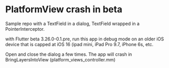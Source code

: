 # PlatformView crash in beta

Sample repo with a TextField in a dialog, TextField wrapped in a PointerInterceptor.

with Flutter beta 3.26.0-0.1.pre, run this app in debug mode on an older iOS device that is capped at iOS 16 (ipad mini, iPad Pro 9.7, iPhone 6s, etc. 

Open and close the dialog a few times. The app will crash in BringLayersIntoView (platform_views_controller.mm) 
